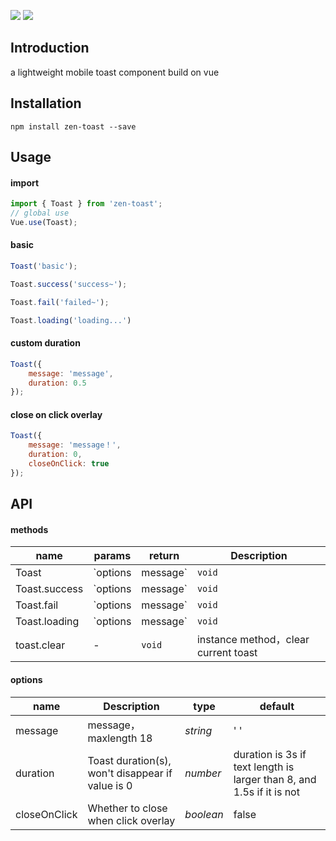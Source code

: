 ![](https://img.shields.io/static/v1?label=gzip-size&message=9k&color=<COLOR>)
![](https://img.shields.io/static/v1?label=test-coverage&message=100%&color=<COLOR>)

## Introduction
a lightweight mobile toast component build on vue

## Installation
```
npm install zen-toast --save
```

## Usage

#### import
``` javascript
import { Toast } from 'zen-toast';
// global use
Vue.use(Toast);
```

#### basic
```javascript
Toast('basic');

Toast.success('success~');

Toast.fail('failed~');

Toast.loading('loading...')
```

#### custom duration
```javascript
Toast({
    message: 'message',
    duration: 0.5
});
```

#### close on click overlay
```javascript
Toast({
    message: 'message！',
    duration: 0,
    closeOnClick: true
});
```

## API

#### methods

| name | params | return | Description |
|------|------|------|------|
| Toast | `options | message` | `void` | show a toast with default style |
| Toast.success | `options | message` | `void` | show a toast with success style |
| Toast.fail | `options | message` | `void` | show a toast with fail style |
| Toast.loading | `options | message` | `void` | show a toast with loading style |
| toast.clear | - | `void` | instance method，clear current toast  |

#### options

| name | Description | type | default | 
|------|------|------|------|
| message | message，maxlength 18 | *string* | ' ' | 
| duration | Toast duration(s), won't disappear if value is 0 | *number* | duration is 3s if text length is larger than 8, and 1.5s if it is not |
| closeOnClick | Whether to close when click overlay | *boolean* | false |
